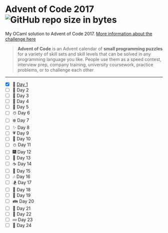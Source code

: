 # Advent of Code 2017  ![GitHub repo size in bytes](https://img.shields.io/github/repo-size/ameroyer/advent_of_code_2017.svg) 

My OCaml solution to Advent of Code 2017. [More information about the challenge here](https://adventofcode.com/2017)

> **Advent of Code** is an Advent calendar of **small programming puzzles** for a variety of skill sets and skill levels that can be solved in any programming language you like. 
People use them as a speed contest, interview prep, company training, university coursework, practice problems, or to challenge each other

---

  * [X] 🎅 [Day 1](https://github.com/ameroyer/advent_of_code_2017/blob/master/day1.ml)
  * [ ] 🎁 Day 2
  * [ ] 🎄 Day 3
  * [ ] 🌠 Day 4
  * [ ] 🍰 Day 5
  * [ ] ☃️ Day 6
  * [ ] ❄️ Day 7
  * [ ] ✨ Day 8
  * [ ] 💗 Day 9 
  * [ ] 🍬 Day 10
  * [ ] ⛄ Day 11
  * [ ] 🎆 Day 12
  * [ ] 🍭 Day 13
  * [ ] ☕ Day 14
  * [ ] 🌰 Day 15
  * [ ] 🎶 Day 16
  * [ ] 🏂 Day 17
  * [ ] 🍠 Day 18
  * [ ] 🍫 Day 19
  * [ ] 👪 Day 20
  * [ ] 🍪 Day 21
  * [ ] 🎀 Day 22
  * [ ] 💤 Day 23
  * [ ] 🎉 Day 24
